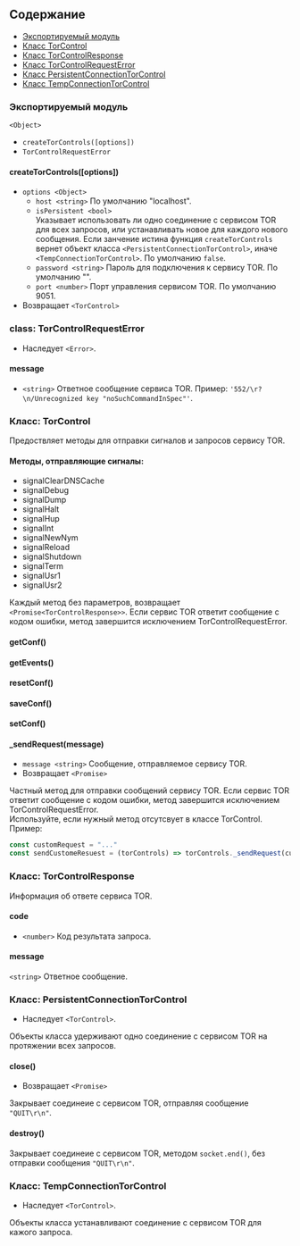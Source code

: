 ## Содержание

- [Экспортируемый модуль](#экспортируемый-модуль)
- [Класс TorControl](#torcontrol)
- [Класс TorControlResponse](#torcontrolresponse)
- [Класс TorControlRequestError](#torcontrolrequestexeption)
- [Класс PersistentConnectionTorControl](#persistentconnectiontorcontrol)
- [Класс TempConnectionTorControl](#tempconnectiontorcontrol)

### Экспортируемый модуль

`<Object>`
- `createTorControls([options])`
- `TorControlRequestError`

#### createTorControls([options])

- `options <Object>`
    - `host <string>` По умолчанию "localhost".
    - `isPersistent <bool>`  
Указывает использовать ли одно соединение с сервисом TOR для всех запросов, или устанавливать новое для каждого нового сообщения.
Если занчение истина функция `createTorControls` вернет объект класса `<PersistentConnectionTorControl>`, иначе
`<TempConnectionTorControl>`. По умолчанию `false`.
    - `password <string>` Пароль для подключения к сервису TOR. По умолчанию "".
    - `port <number>` Порт управления сервисом TOR. По умолчанию 9051.
- Возвращает `<TorControl>`

### class: TorControlRequestError

- Наследует `<Error>`.

#### message

- `<string>` Ответное сообщение сервиса TOR. Пример: `'552/\r?\n/Unrecognized key "noSuchCommandInSpec"'`.

### Класс: TorControl

Предоствляет методы для отправки сигналов и запросов сервису TOR.

#### Методы, отправляющие сигналы:

- signalClearDNSCache
- signalDebug
- signalDump
- signalHalt
- signalHup
- signalInt
- signalNewNym
- signalReload
- signalShutdown
- signalTerm
- signalUsr1
- signalUsr2

Каждый метод без параметров, возвращает `<Promise<TorControlResponse>>`.
Если сервис TOR ответит сообщение с кодом ошибки, метод завершится исключением TorControlRequestError.

#### getConf()
#### getEvents()
#### resetConf()
#### saveConf()
#### setConf()

#### _sendRequest(message)

- `message <string>` Сообщение, отправляемое сервису TOR.
- Возвращает `<Promise>`

Частный метод для отправки сообщений сервису TOR. Если сервис TOR ответит сообщение с кодом ошибки, метод завершится исключением TorControlRequestError.  
Используйте, если нужный метод отсутсвует в классе TorControl.  
Пример:
```js
const customRequest = "..."
const sendCustomeResuest = (torControls) => torControls._sendRequest(customRequest)
```

### Класс: TorControlResponse

Информация об ответе сервиса TOR.

#### code

- `<number>` Код результата запроса.

####  message

`<string>` Ответное сообщение.

### Класс: PersistentConnectionTorControl

- Наследует `<TorControl>`.

Объекты класса удерживают одно соединение с сервисом TOR на протяжении всех запросов.

#### close()

- Возвращает `<Promise>`

Закрывает соединеие с сервисом TOR, отправляя сообщение `"QUIT\r\n"`.

#### destroy()

Закрывает соединеие с сервисом TOR, методом `socket.end()`, без отправки сообщения `"QUIT\r\n"`.

### Класс: TempConnectionTorControl

- Наследует `<TorControl>`.

Объекты класса устанавливают соединение с сервисом TOR для кажого запроса.
